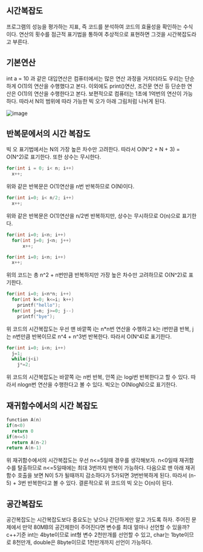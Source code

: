 ## 시간복잡도
프로그램의 성능을 평가하는 지표, 즉 코드를 분석하여 코드의 효율성을 확인하는 수식이다.
연산의 횟수를 점근적 표기법을 통하여 추상적으로 표현하면 그것을 시간복잡도라고 부른다.

## 기본연산
int a = 10 과 같은 대입연산은 컴퓨터에서는 많은 연산 과정을 거치더라도 우리는 단순하게 O(1)의 연산을 수행했다고 본다.
이외에도 print()연산, 조건문 연산 등 단순한 연산은 O(1)의 연산을 수행한다고 본다.
보편적으로 컴퓨터는 1초에 1억번의 연산이 가능하다. 따라서 N의 범위에 따라 가능한 빅 오가 아래 그림처럼 나뉘게 된다.

![image](https://user-images.githubusercontent.com/55936770/175029347-1bb017aa-0d6e-4c7b-8609-eb99fa953125.png)

## 반복문에서의 시간 복잡도
빅 오 표기법에서는 N의 가장 높은 차수만 고려한다. 따라서 O(N^2 + N + 3) = O(N^2)로 표기한다. 또한 상수는 무시한다.
```c
for(int i = 0; i< n; i++)
  x++;
```
위와 같은 반복문은 O(1)연산을 n번 반복하므로 O(N)이다.
```c
for(int i=0; i< n/2; i++)
  x++;
```
  위와 같은 반복문은 O(1)연산을 n/2번 반복하지만, 상수는 무시하므로 O(n)으로 표기한다.
```c
for(int i=0; i<n; i++)
  for(int j=0; j<n; j++)
      x++;

for(int i=0; i<n; i++)
  x++;
  ```
위의 코드는 총 n^2 + n번만큼 반복하지만 가장 높은 차수만 고려하므로 O(N^2)로 표기한다.
```c
for(int i=0; i<n*n; i++)
  for(int k=0; k<=i; k++)
    printf("hello");
  for(int j=n; j>=0; j--)
    printf("bye");
```    
위 코드의 시간복잡도는 우선 맨 바깥쪽 i는 n*n번 연산을 수행하고 k는 i번만큼 반복, j는 n번만큼 반복이므로 n^4 + n^3번 반복한다. 따라서 O(N^4)로 표기한다.
```c
for(int i=0; i<n; i++)
  j=1;
  while(j<i)
    j*=2;
 ```
위 코드의 시간복잡도는 바깥쪽 i는 n번 반복, 안쪽 j는 logi번 반복한다고 할 수 있다. 따라서 nlogn번 연산을 수행한다고 볼 수 있다. 빅오는 O(NlogN)으로 표기한다.

## 재귀함수에서의 시간 복잡도
```c
function A(n)
if(n<0)
  return 0
if(n<=5)
  return A(n-2)
return A(n-1)
```
위 재귀함수에서의 시간복잡도는 우선 n<=5일때 경우를 생각해보자. n<0일때 재귀함수를 탈출하므로 n<=5일때에는 최대 3번까지 반복이 가능하다.
다음으로 맨 아래 재귀함수 호출을 보면 N이 5가 될때까지 감소하다가 5가되면 3번반복하게 된다. 따라서 (n-5) + 3번 반복한다고 볼 수 있다. 
결론적으로 위 코드의 빅 오는 O(n)이 된다.

## 공간복잡도
공간복잡도는 시간복잡도보다 중요도는 낮으나 간단하게만 알고 가도록 하자. 주어진 문제에서 만약 80MB의 공간제한이 주어진다면 변수를 최대 얼마나 선언할 수 있을까?
c++기준 int는 4byte이므로 int형 변수 2천만개를 선언할 수 있고, char는 1byte이므로 8천만개, double은 8byte이므로 1천만개까지 선언이 가능하다.
  
    
    
